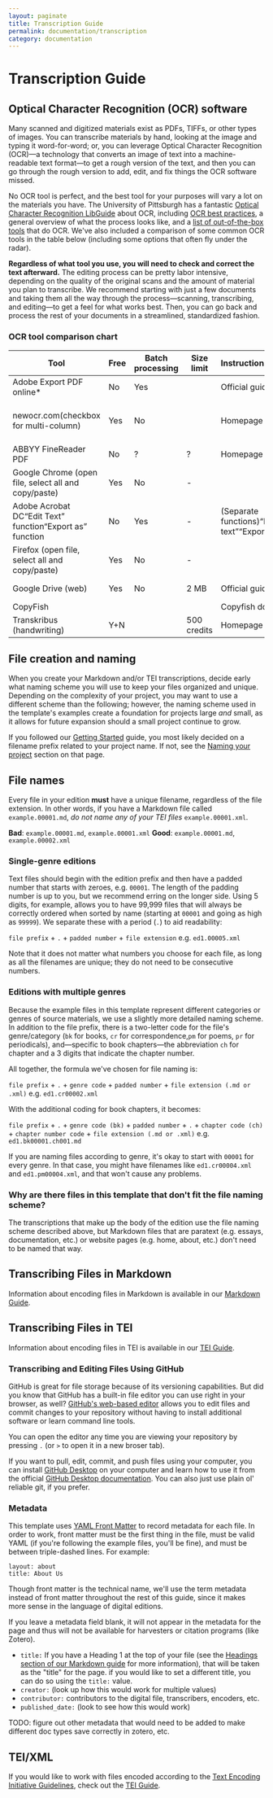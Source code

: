 ```yaml
---
layout: paginate
title: Transcription Guide
permalink: documentation/transcription
category: documentation
---
```


# Transcription Guide

## Optical Character Recognition (OCR) software

Many scanned and digitized materials exist as PDFs, TIFFs, or other types of 
images. You can transcribe materials by hand, looking at the image and typing 
it word-for-word; or, you can leverage Optical Character Recognition (OCR)—a 
technology that converts an image of text into a machine-readable text format—to 
get a rough version of the text, and then you can go through the rough version 
to add, edit, and fix things the OCR software missed. 

No OCR tool is perfect, and the best tool for your purposes will vary a lot on 
the materials you have. The University of Pittsburgh has a fantastic 
[Optical Character Recognition LibGuide](https://pitt.libguides.com/ocr/intro) 
about OCR, including 
[OCR best practices](https://pitt.libguides.com/ocr/bestpractices), a general 
overview of what the process looks like, and a 
[list of out-of-the-box tools](https://pitt.libguides.com/ocr/outoftheboxtools) 
that do OCR. We've also included a comparison of some common OCR tools in the 
table below (including some options that often fly under the radar).

**Regardless of what tool you use, you will need to check and correct the text 
afterward.** The editing process can be pretty labor intensive, depending on the 
quality of the original scans and the amount of material you plan to transcribe. 
We recommend starting with just a few documents and taking them all the way 
through the process—scanning, transcribing, and editing—to get a feel for what 
works best. Then, you can go back and process the rest of your documents in a 
streamlined, standardized fashion.

### OCR tool comparison chart
|  Tool | Free | Batch processing | Size limit | Instructions/guides | Example output (original doc here) |
| ------- | ------- | ------- | ------- | ------- | ------- |
| Adobe Export PDF online* | No | Yes |  | Official guide | ocr-adobeweb.docx |
| newocr.com(checkbox for multi-column) | Yes | No |  | Homepage | ocr-newocr.dococr-newocr.txt (Plain text option) |
| ABBYY FineReader PDF | No | ? | ? | Homepage | Requires signup |
| Google Chrome (open file, select all and copy/paste) | Yes | No | - |  | ocr-chromecopy.docx |
| Adobe Acrobat DC“Edit Text” function“Export as” function | No | Yes | - | (Separate functions)“Edit text”“Export as” | ocr-adobeedit.docxocr-adobeexport.docx |
| Firefox (open file, select all and copy/paste) | Yes | No | - |  | ocr-firefoxcopy.docx |
| Google Drive (web) | Yes | No | 2 MB | Official guide | ocr-googledrive.docx |
| CopyFish |  |  |  | Copyfish docs |  |
| Transkribus (handwriting) | Y+N |  | 500 credits | Homepage | Requires signup |

## File creation and naming

When you create your Markdown and/or TEI transcriptions, decide early what naming 
scheme you will use to keep your files organized and unique. Depending on the 
complexity of your project, you may want to use a different scheme than the 
following; however, the naming scheme used in the template's examples create a
foundation for projects large *and* small, as it allows for future expansion 
should a small project continue to grow.

If you followed our 
[Getting Started](https://recoveryhub.github.io/edition_template/documentation/setup) 
guide, you most likely decided on a filename prefix related to your project 
name. If not, see the 
[Naming your project](https://recoveryhub.github.io/edition_template/documentation/setup#naming-your-project) 
section on that page.

## File names

Every file in your edition **must** have a unique filename, regardless of the 
file extension. In other words, if you have a Markdown file called 
`example.00001.md`, *do not name any of your TEI files* `example.00001.xml`. 

**Bad**: `example.00001.md`, `example.00001.xml`
**Good**: `example.00001.md`, `example.00002.xml`

### Single-genre editions

Text files should begin with the edition prefix and then have a padded number that 
starts with zeroes, e.g. `00001`. The length of the padding number is up to you, 
but we recommend erring on the longer side. Using 5 digits, for example, allows 
you to have 99,999 files that will always be correctly ordered when sorted by 
name (starting at `00001` and going as high as `99999`). We separate these with 
a period (`.`) to aid readability:

`file prefix` + `.` + `padded number` + `file extension`
e.g.
`ed1.00005.xml`

Note that it does not matter what numbers you choose for each file, as long as 
all the filenames are unique; they do not need to be consecutive numbers.

### Editions with multiple genres

Because the example files in this template represent different categories or 
genres of source materials, we use a slightly more detailed naming scheme. 
In addition to the file prefix, there is a two-letter code for the file's 
genre/category (`bk` for books, `cr` for correspondence,`pm` for poems, `pr` 
for periodicals), and—specific to book chapters—the abbreviation `ch` for 
chapter and a 3 digits that indicate the chapter number. 

All together, the formula we've chosen for file naming is:

`file prefix` + `.` + `genre code` + `padded number` + `file extension (.md or .xml)`
e.g.
`ed1.cr00002.xml`

With the additional coding for book chapters, it becomes:

`file prefix` + `.` + `genre code (bk)` + `padded number` + `.` + `chapter code (ch)` + `chapter number code` + `file extension (.md or .xml)`
e.g. 
`ed1.bk00001.ch001.md`

If you are naming files according to genre, it's okay to start with `00001` for 
every genre. In that case, you might have filenames like `ed1.cr00004.xml` and 
`ed1.pm00004.xml`, and that won't cause any problems.

### Why are there files in this template that don't fit the file naming scheme?

The transcriptions that make up the body of the edition use the file naming 
scheme described above, but Markdown files that are paratext (e.g. essays, 
documentation, etc.) or website pages (e.g. home, about, etc.) don't need to be 
named that way.

## Transcribing Files in Markdown

Information about encoding files in Markdown is available in our 
[Markdown Guide](https://recoveryhub.github.io/edition_template/documentation/markdown).

## Transcribing Files in TEI

Information about encoding files in TEI is available in our 
[TEI Guide](https://recoveryhub.github.io/edition_template/documentation/tei).

### Transcribing and Editing Files Using GitHub

GitHub is great for file storage because of its versioning capabilities. But 
did you know that GitHub has a built-in file editor you can use right in your 
browser, as well? [GitHub's web-based editor](https://documentation.github.com/en/codespaces/the-githubdev-web-based-editor#opening-the-githubdev-editor) allows you to edit 
files and commit changes to your repository without having to install additional 
software or learn command line tools.

You can open the editor any time you are viewing your repository by pressing `.` 
(or `>` to open it in a new broser tab).

If you want to pull, edit, commit, and push files using your computer, you can 
install [GitHub Desktop](https://desktop.github.com/download/) on your computer 
and learn how to use it from the official 
[GitHub Desktop documentation](https://documentation.github.com/en/desktop). 
You can also just use plain ol' reliable git, if you prefer.

### Metadata

This template uses [YAML Front Matter](https://jekyllrb.com/docs/front-matter/) 
to record metadata for each file. In order to work, front matter must be the 
first thing in the file, must be valid YAML (if you're following the example 
files, you'll be fine), and must be between triple-dashed lines. For example:

```
layout: about
title: About Us
```

Though front matter is the technical name, we'll use the term metadata instead 
of front matter throughout the rest of this guide, since it makes more sense in 
the language of digital editions.

If you leave a metadata field blank, it  will not appear in the metadata for 
the page and thus will not be available for harvesters or citation programs 
(like Zotero).

- `title:` If you have a Heading 1 at the top of your file (see the [Headings section of our Markdown guide]() for more information), that will be taken as the "title" for the page. if you would like to set a different title, 
you can do so using the `title:` value.
- `creator:` (look up how this would work for multiple values)
- `contributor:` contributors to the digital file, transcribers, encoders, etc.
- `published_date:` (look to see how this would work)

TODO: figure out other metadata that would need to be added to make different doc types save correctly in zotero, etc.

## TEI/XML

If you would like to work with files encoded according to the [Text Encoding Initiative Guidelines](https://tei-c.org/guidelines/), check out the [TEI Guide](https://recoveryhub.github.io/edition_template/documentation/site-config).